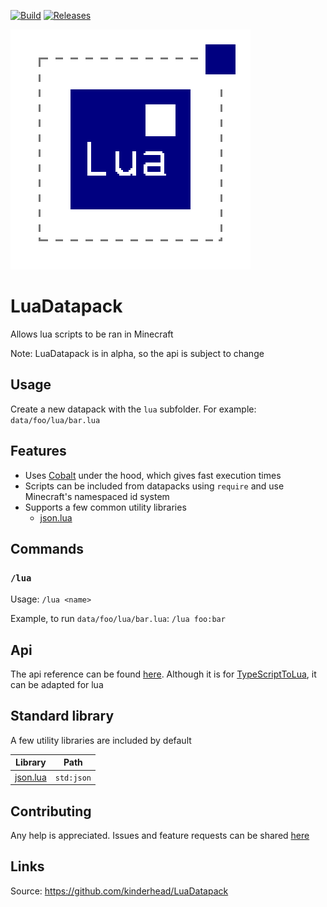 [![Build](https://img.shields.io/github/workflow/status/kinderhead/LuaDatapack/build)](https://github.com/kinderhead/LuaDatapack/actions)
[![Releases](https://img.shields.io/github/v/release/kinderhead/LuaDatapack?include_prereleases&sort=semver)](https://github.com/kinderhead/LuaDatapack/releases)

![Logo](logo.png)

# LuaDatapack

Allows lua scripts to be ran in Minecraft

Note: LuaDatapack is in alpha, so the api is subject to change

## Usage

Create a new datapack with the `lua` subfolder. For example: `data/foo/lua/bar.lua`

## Features

* Uses [Cobalt](https://github.com/SquidDev/Cobalt) under the hood, which gives fast execution times
* Scripts can be included from datapacks using `require` and use Minecraft's namespaced id system
* Supports a few common utility libraries
    * [json.lua](https://github.com/rxi/json.lua)

## Commands

### `/lua`

Usage: `/lua <name>`

Example, to run `data/foo/lua/bar.lua`: `/lua foo:bar`

## Api

The api reference can be found [here](https://kinderhead.github.io/LuaDatapack/). Although it is for [TypeScriptToLua](https://typescripttolua.github.io/), it can be adapted for lua

## Standard library

A few utility libraries are included by default

|Library|Path|
|---|---|
|[json.lua](https://github.com/rxi/json.lua)|`std:json`|

## Contributing

Any help is appreciated. Issues and feature requests can be shared [here](https://github.com/kinderhead/LuaDatapack/issues)

## Links

Source: https://github.com/kinderhead/LuaDatapack

